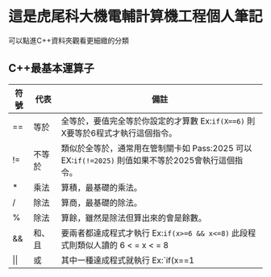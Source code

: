 # 這是虎尾科大機電輔計算機工程個人筆記
可以點進C++資料夾觀看更細緻的分類
## C++最基本運算子
|符號|代表|備註|
|---|---|---|
|==|等於|全等於，要值完全等於你設定的才算數 Ex:`if(X==6)` 則X要等於6程式才執行這個指令。|
|!=|不等於|類似於全等於，通常用在管制關卡如 Pass:2025 可以 EX:`if(!=2025)` 則值如果不等於2025會執行這個指令。|
|*|乘法|算積，最基礎的乘法。|
|/|除法|算商，最基礎的除法。|
|%|除法|算餘，雖然是除法但算出來的會是餘數。|
|&&|和、且|要兩者都達成程式才執行 Ex:`if(x>=6 && x<=8)` 此段程式則類似人讀的 6 < = x < = 8|
| \|\| |或|其中一種達成程式就執行 Ex:`if(x==1 || x==2)` 此段程式就是表示 如果 x=1 or x=2 程式就會執行|
